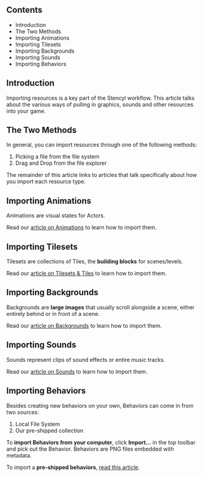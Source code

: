 ## Contents

* Introduction
* The Two Methods
* Importing Animations
* Importing Tilesets
* Importing Backgrounds
* Importing Sounds
* Importing Behaviors
 

## Introduction

Importing resources is a key part of the Stencyl workflow. This article talks about the various ways of pulling in graphics, sounds and other resources into your game.

 
## The Two Methods

In general, you can import resources through one of the following methods:

1. Picking a file from the file system
2. Drag and Drop from the file explorer

The remainder of this article links to articles that talk specifically about how you import each resource type.

 
## Importing Animations

Animations are visual states for Actors.

Read our [article on Animations](http://www.stencyl.com/help/view/animations/) to learn how to import them.

 
## Importing Tilesets

Tilesets are collections of Tiles, the **building blocks** for scenes/levels.

Read our [article on Tilesets & Tiles](http://www.stencyl.com/help/view/tiles/) to learn how to import them.


## Importing Backgrounds

Backgrounds are **large images** that usually scroll alongside a scene, either entirely behind or in front of a scene.

Read our [article on Backgrounds](http://www.stencyl.com/help/view/backgrounds-and-foregrounds/) to learn how to import them.


## Importing Sounds

Sounds represent clips of sound effects or entire music tracks.

Read our [article on Sounds](http://www.stencyl.com/help/view/playing-sounds-and-music/) to learn how to import them.

 
## Importing Behaviors

Besides creating new behaviors on your own, Behaviors can come in from two sources:

1. Local File System
2. Our pre-shipped collection

To **import Behaviors from your computer**, click **Import...** in the top toolbar and pick out the Behavior. Behaviors are PNG files embedded with metadata.

To import a **pre-shipped behaviors**, [read this article](http://www.stencyl.com/help/view/pre-shipped-behaviors/).
